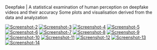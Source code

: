 Deepfake | A statistical examination of human perception on deepfake videos and their accuracy
Some plots and visualisation derived from the data and analyzation

<a href="https://imgbb.com/"><img src="https://i.ibb.co/NjFpf77/Screenshot-2.png" alt="Screenshot-2" border="0"></a>
<a href="https://ibb.co/m9gG2hh"><img src="https://i.ibb.co/JvgKGrr/Screenshot-3.png" alt="Screenshot-3" border="0"></a>
<a href="https://ibb.co/VgJR273"><img src="https://i.ibb.co/qN7Kktx/Screenshot-4.png" alt="Screenshot-4" border="0"></a>
<a href="https://ibb.co/gWkLDdR"><img src="https://i.ibb.co/wQ5FK7z/Screenshot-5.png" alt="Screenshot-5" border="0"></a>
<a href="https://ibb.co/qnFZrc2"><img src="https://i.ibb.co/ZJ1ZMFb/Screenshot-6.png" alt="Screenshot-6" border="0"></a>
<a href="https://ibb.co/J7TMNHv"><img src="https://i.ibb.co/zRg01ZX/Screenshot-7.png" alt="Screenshot-7" border="0"></a>
<a href="https://ibb.co/C8Mn5XJ"><img src="https://i.ibb.co/54n5WzY/Screenshot-8.png" alt="Screenshot-8" border="0"></a>
<a href="https://ibb.co/Cm07GrH"><img src="https://i.ibb.co/TYh83Cg/Screenshot-9.png" alt="Screenshot-9" border="0"></a>
<a href="https://ibb.co/hfnq8Cr"><img src="https://i.ibb.co/ySM3sVK/Screenshot-10.png" alt="Screenshot-10" border="0"></a>
<a href="https://imgbb.com/"><img src="https://i.ibb.co/DfMTw0F/Screenshot-11.png" alt="Screenshot-11" border="0"></a>
<a href="https://ibb.co/NSgV4fg"><img src="https://i.ibb.co/WtNxT7N/Screenshot-12.png" alt="Screenshot-12" border="0"></a>
<a href="https://imgbb.com/"><img src="https://i.ibb.co/KyDrDN4/Screenshot-13.png" alt="Screenshot-13" border="0"></a>
<a href="https://imgbb.com/"><img src="https://i.ibb.co/bgkCxXQ/Screenshot-14.png" alt="Screenshot-14" border="0"></a>
